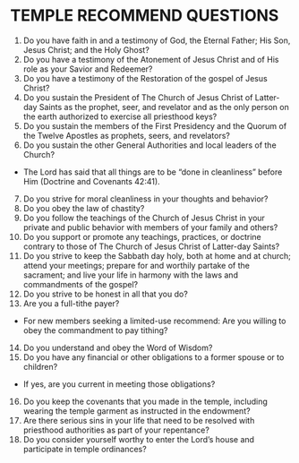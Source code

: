 # TEMPLE RECOMMEND QUESTIONS
1. Do you have faith in and a testimony of God, the Eternal Father; His Son, Jesus Christ; and the Holy Ghost?
2.  Do you have a testimony of the Atonement of Jesus Christ and of His role as your Savior and Redeemer?
3.  Do you have a testimony of the Restoration of the gospel of Jesus Christ?
4.  Do you sustain the President of The Church of Jesus Christ of Latter-day Saints as the prophet, seer, and revelator and as the only person on the earth authorized to exercise all priesthood keys?
5.  Do you sustain the members of the First Presidency and the Quorum of the Twelve Apostles as prophets, seers, and revelators?
6.  Do you sustain the other General Authorities and local leaders of the Church?

+ The Lord has said that all things are to be “done in cleanliness” before Him (Doctrine and Covenants 42:41).

7. Do you strive for moral cleanliness in your thoughts and behavior?
8. Do you obey the law of chastity?
9. Do you follow the teachings of the Church of Jesus Christ in your private and public behavior with members of your family and others?
10. Do you support or promote any teachings, practices, or doctrine contrary to those of The Church of Jesus Christ of Latter-day Saints?
11. Do you strive to keep the Sabbath day holy, both at home and at church; attend your meetings; prepare for and worthily partake of the sacrament; and live your life in harmony with the laws and commandments of the gospel?
12. Do you strive to be honest in all that you do?
13. Are you a full-tithe payer?
  + For new members seeking a limited-use recommend: Are you willing to obey the commandment to pay tithing? 
14. Do you understand and obey the Word of Wisdom?
15. Do you have any financial or other obligations to a former spouse or to children?
  + If yes, are you current in meeting those obligations? 
16. Do you keep the covenants that you made in the temple, including wearing the temple garment as instructed in the endowment?
17. Are there serious sins in your life that need to be resolved with priesthood authorities as part of your repentance?
18. Do you consider yourself worthy to enter the Lord’s house and participate in temple ordinances?

